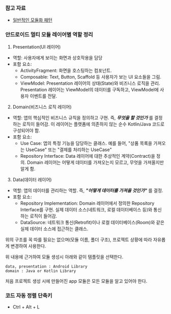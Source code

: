 ### 참고 자료
- [일반적인 모듈화 패턴](https://developer.android.com/topic/modularization/patterns?hl=ko&_gl=1*wa7wmw*_up*MQ..*_ga*MjExNjEyMjgzMS4xNzU4MDExMjc4*_ga_6HH9YJMN9M*czE3NTgwMTEyNzgkbzEkZzAkdDE3NTgwMTEyNzgkajYwJGwwJGgxODgwNjQwMjY2)

### 안드로이드 멀티 모듈 레이어별 역할 정리
1. Presentation(UI 레이어)
- 역할: 사용자에게 보이는 화면과 상호작용을 담당
- 포함 요소:
    - ActivityFragment: 화면을 호스팅하는 컴포넌트.
    - Composable: Text, Button, Scaffold 등 사용자가 보는 UI 요소들을 그림.
    - ViewModel: Presentation 레이어의 상태(State)와 비즈니스 로직을 관리. Presentation 레이어는 ViewModel의 데이터를 구독하고, ViewModel에 사용자 이벤트를 전달.

2. Domain(비즈니스 로직 레이어)
- 역할: 앱의 핵심적인 비즈니스 규칙을 정의하고 구현. 즉, _**무엇을 할 것인가**_ 를 결정하는 로직이 들어감. 이 레이어는 플랫폼에 의존하지 않는 순수 Kotlin/Java 코드로 구성되어야 함.
- 포함 요소:
    - Use Case: 앱의 특정 기능을 담당하는 클래스. 예를 들어, "상품 목록을 가져오는 UseCase" 또는 "결제를 처리하는 UseCase"
    - Repository Interface: Data 레이어에 대한 추상적인 계약(Contract)을 정의. Domain 레이어는 어떻게 데이터를 가져오는지 모르고, 무엇을 가져올지만 알게 함.

3. Data(데이터 레이어)
- 역할: 앱의 데이터를 관리하는 역할. 즉, _**"어떻게 데이터를 가져올 것인가"**_ 를 결정.
- 포함 요소:
    - Repository Implementation: Domain 레이어에서 정의한 Repository Interface를 구현. 실제 데이터 소스(네트워크, 로컬 데이터베이스 등)와 통신하는 로직이 들어감.
    - DataSource: 네트워크 통신(Retrofit)이나 로컬 데이터베이스(Room)와 같은 실제 데이터 소스에 접근하는 클래스.

위의 구조를 꼭 따를 필요는 없으며(모듈 이름, 폴더 구조), 프로젝트 상황에 따라 자유롭게 변경하여 사용한다.

위 내용에 근거하여 모듈 생성시 아래와 같이 템플릿을 선택한다.
```
data, presentation : Android Library
domain : Java or Kotlin Library
```

처음 프로젝트 생성 시에 만들어진 app 모듈은 모든 모듈을 알고 있어야 한다.

### 코드 자동 정렬 단축키
- Ctrl + Alt + L
